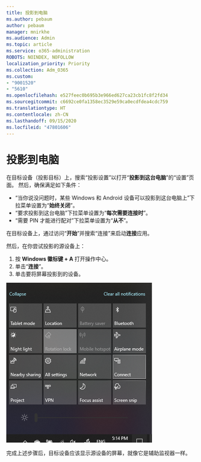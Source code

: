 ```yaml
---
title: 投影到电脑
ms.author: pebaum
author: pebaum
manager: mnirkhe
ms.audience: Admin
ms.topic: article
ms.service: o365-administration
ROBOTS: NOINDEX, NOFOLLOW
localization_priority: Priority
ms.collection: Adm_O365
ms.custom:
- "9001520"
- "5610"
ms.openlocfilehash: e527feec0b695b3e966ed627ca23cb1fc8f2fd34
ms.sourcegitcommit: c6692ce0fa1358ec3529e59ca0ecdfdea4cdc759
ms.translationtype: HT
ms.contentlocale: zh-CN
ms.lasthandoff: 09/15/2020
ms.locfileid: "47801606"
---
```

# <a name="project-to-a-pc"></a>投影到电脑

在目标设备（投影目标）上，搜索“投影设置”以打开“**投影到这台电脑**”的“设置”页面。 然后，确保满足如下条件：
- “当你说没问题时，某些 Windows 和 Android 设备可以投影到这台电脑上”下拉菜单设置为“**始终关闭**”。
- “要求投影到这台电脑”下拉菜单设置为“**每次需要连接时**”。
- “需要 PIN 才能进行配对”下拉菜单设置为“**从不**”。

在目标设备上，通过访问“**开始**”并搜索“连接”来启动**连接**应用。

然后，在你尝试投影的源设备上：

1. 按 **Windows 徽标键 + A** 打开操作中心。
2. 单击“**连接**”。
3. 单击要将屏幕投影到的设备。

![投影到电脑](media/project-to-a-pc.png)

完成上述步骤后，目标设备应该显示源设备的屏幕，就像它是辅助监视器一样。
